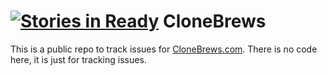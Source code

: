 [![Stories in Ready](https://badge.waffle.io/clonebrews/clonebrews.png?label=ready)](https://waffle.io/clonebrews/clonebrews)
CloneBrews
==========
This is a public repo to track issues for [CloneBrews.com](clonebrews.com). There is no code here, it is just for tracking issues.
